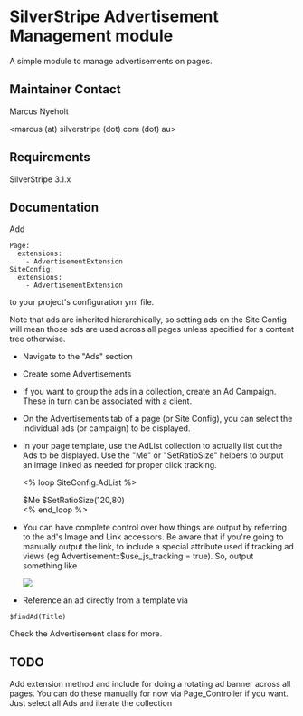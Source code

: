 # SilverStripe Advertisement Management module

A simple module to manage advertisements on pages. 

## Maintainer Contact

Marcus Nyeholt

<marcus (at) silverstripe (dot) com (dot) au>

## Requirements

SilverStripe 3.1.x

## Documentation

Add 

```
Page:
  extensions:
    - AdvertisementExtension
SiteConfig:
  extensions:
    - AdvertisementExtension
```

to your project's configuration yml file.

Note that ads are inherited hierarchically, so setting ads on the Site Config 
will mean those ads are used across all pages unless specified for a content
tree otherwise. 


* Navigate to the "Ads" section
* Create some Advertisements
* If you want to group the ads in a collection, create an Ad Campaign. These in turn can be associated with a client. 
* On the Advertisements tab of a page (or Site Config), you can select the individual ads (or campaign) to be displayed. 
* In your page template, use the AdList collection to actually list out the Ads to be displayed. Use the "Me" or "SetRatioSize" helpers to output an image linked as needed for proper click tracking. 

	<% loop SiteConfig.AdList %>
	<div class="ad">
		$Me
		<!-- Or, to scale it appropriately -->
		$SetRatioSize(120,80)
	
	</div>
	<% end_loop %>

* You can have complete control over how things are output by referring to the ad's Image and Link accessors. Be aware that if you're going to manually output the link, to include a special attribute used if tracking ad views (eg Advertisement::$use\_js\_tracking = true). So, output something like

	<a href="$Link" class="adlink" adid="$ID"><img src="$Image.Link" /></a>

* Reference an ad directly from a template via

```
$findAd(Title)
```


Check the Advertisement class for more. 

## TODO

Add extension method and include for doing a rotating ad banner
across all pages. You can do these manually for now via Page\_Controller
if you want. Just select all Ads and iterate the collection
